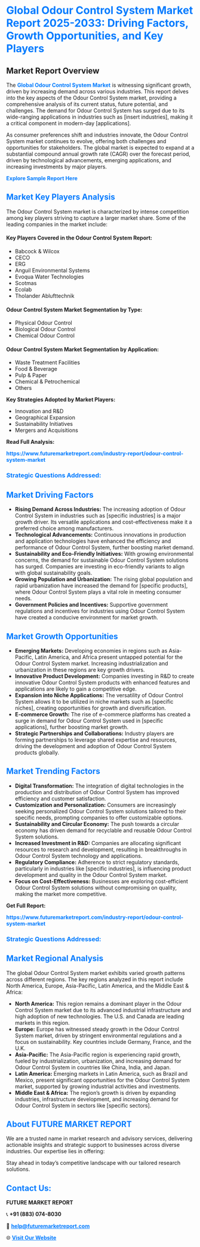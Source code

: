 <h1 style="color: #007BFF;">Global Odour Control System Market Report 2025-2033: Driving Factors, Growth Opportunities, and Key Players</h1>

<section id="overview">
<h2>Market Report Overview</h2>
<p>The <a href="https://www.futuremarketreport.com/industry-report/odour-control-system-market" style="color: #007BFF; text-decoration: none;"><strong>Global Odour Control System Market</strong></a> is witnessing significant growth, driven by increasing demand across various industries. This report delves into the key aspects of the Odour Control System market, providing a comprehensive analysis of its current status, future potential, and challenges. The demand for Odour Control System has surged due to its wide-ranging applications in industries such as [insert industries], making it a critical component in modern-day [applications].</p>
<p>As consumer preferences shift and industries innovate, the Odour Control System market continues to evolve, offering both challenges and opportunities for stakeholders. The global market is expected to expand at a substantial compound annual growth rate (CAGR) over the forecast period, driven by technological advancements, emerging applications, and increasing investments by major players.</p>
</section>

<section id="overview">
<p><a href="https://www.futuremarketreport.com/request-sample/reportId=52525" style="color: #007BFF; text-decoration: none;"><strong>Explore Sample Report Here</strong></a></p>
</section>

<section id="key-players">
<h2 style="color: #007BFF;">Market Key Players Analysis</h2>
<p>The Odour Control System market is characterized by intense competition among key players striving to capture a larger market share. Some of the leading companies in the market include:</p>
<h4>Key Players Covered in the Odour Control System Report:</h4>
<ul><li>Babcock &amp; Wilcox</li><li>CECO</li><li>ERG</li><li>Anguil Environmental Systems</li><li>Evoqua Water Technologies</li><li>Scotmas</li><li>Ecolab</li><li>Tholander Ablufttechnik</li></ul>
<h4>Odour Control System Market Segmentation by Type:</h4>
<ul><li>Physical Odour Control</li><li>Biological Odour Control</li><li>Chemical Odour Control</li></ul>

<h4>Odour Control System Market Segmentation by Application:</h4>
<ul><li>Waste Treatment Facilities</li><li>Food &amp; Beverage</li><li>Pulp &amp; Paper</li><li>Chemical &amp; Petrochemical</li><li>Others</li></ul>
<p><strong>Key Strategies Adopted by Market Players:</strong></p>
<ul>
<li>Innovation and R&D</li>
<li>Geographical Expansion</li>
<li>Sustainability Initiatives</li>
<li>Mergers and Acquisitions</li>
</ul>
</section>

<section>
<p><strong>Read Full Analysis: </strong></p><a href="https://www.futuremarketreport.com/industry-report/odour-control-system-market" style="color: #007BFF; text-decoration: none;"><strong>https://www.futuremarketreport.com/industry-report/odour-control-system-market</strong></a>
<h3 style="color: #007BFF;">Strategic Questions Addressed:</h3>
</section>

<section id="driving-factors">
<h2 style="color: #007BFF;">Market Driving Factors</h2>
<ul>
<li><strong>Rising Demand Across Industries:</strong> The increasing adoption of Odour Control System in industries such as [specific industries] is a major growth driver. Its versatile applications and cost-effectiveness make it a preferred choice among manufacturers.</li>
<li><strong>Technological Advancements:</strong> Continuous innovations in production and application technologies have enhanced the efficiency and performance of Odour Control System, further boosting market demand.</li>
<li><strong>Sustainability and Eco-Friendly Initiatives:</strong> With growing environmental concerns, the demand for sustainable Odour Control System solutions has surged. Companies are investing in eco-friendly variants to align with global sustainability goals.</li>
<li><strong>Growing Population and Urbanization:</strong> The rising global population and rapid urbanization have increased the demand for [specific products], where Odour Control System plays a vital role in meeting consumer needs.</li>
<li><strong>Government Policies and Incentives:</strong> Supportive government regulations and incentives for industries using Odour Control System have created a conducive environment for market growth.</li>
</ul>
</section>

<section id="growth-opportunities">
<h2 style="color: #007BFF;">Market Growth Opportunities</h2>
<ul>
<li><strong>Emerging Markets:</strong> Developing economies in regions such as Asia-Pacific, Latin America, and Africa present untapped potential for the Odour Control System market. Increasing industrialization and urbanization in these regions are key growth drivers.</li>
<li><strong>Innovative Product Development:</strong> Companies investing in R&D to create innovative Odour Control System products with enhanced features and applications are likely to gain a competitive edge.</li>
<li><strong>Expansion into Niche Applications:</strong> The versatility of Odour Control System allows it to be utilized in niche markets such as [specific niches], creating opportunities for growth and diversification.</li>
<li><strong>E-commerce Growth:</strong> The rise of e-commerce platforms has created a surge in demand for Odour Control System used in [specific applications], further boosting market growth.</li>
<li><strong>Strategic Partnerships and Collaborations:</strong> Industry players are forming partnerships to leverage shared expertise and resources, driving the development and adoption of Odour Control System products globally.</li>
</ul>
</section>

<section id="trending-factors">
<h2 style="color: #007BFF;">Market Trending Factors</h2>
<ul>
<li><strong>Digital Transformation:</strong> The integration of digital technologies in the production and distribution of Odour Control System has improved efficiency and customer satisfaction.</li>
<li><strong>Customization and Personalization:</strong> Consumers are increasingly seeking personalized Odour Control System solutions tailored to their specific needs, prompting companies to offer customizable options.</li>
<li><strong>Sustainability and Circular Economy:</strong> The push towards a circular economy has driven demand for recyclable and reusable Odour Control System solutions.</li>
<li><strong>Increased Investment in R&D:</strong> Companies are allocating significant resources to research and development, resulting in breakthroughs in Odour Control System technology and applications.</li>
<li><strong>Regulatory Compliance:</strong> Adherence to strict regulatory standards, particularly in industries like [specific industries], is influencing product development and quality in the Odour Control System market.</li>
<li><strong>Focus on Cost-Effectiveness:</strong> Businesses are exploring cost-efficient Odour Control System solutions without compromising on quality, making the market more competitive.</li>
</ul>
</section>

<section>
<p><strong>Get Full Report: </strong></p><a href="https://www.futuremarketreport.com/industry-report/odour-control-system-market" style="color: #007BFF; text-decoration: none;"><strong>https://www.futuremarketreport.com/industry-report/odour-control-system-market</strong></a>
<h3 style="color: #007BFF;">Strategic Questions Addressed:</h3>
</section>


<section id="regional-analysis">
<h2 style="color: #007BFF;">Market Regional Analysis</h2>
<p>The global Odour Control System market exhibits varied growth patterns across different regions. The key regions analyzed in this report include North America, Europe, Asia-Pacific, Latin America, and the Middle East & Africa:</p>
<ul>
<li><strong>North America:</strong> This region remains a dominant player in the Odour Control System market due to its advanced industrial infrastructure and high adoption of new technologies. The U.S. and Canada are leading markets in this region.</li>
<li><strong>Europe:</strong> Europe has witnessed steady growth in the Odour Control System market, driven by stringent environmental regulations and a focus on sustainability. Key countries include Germany, France, and the U.K.</li>
<li><strong>Asia-Pacific:</strong> The Asia-Pacific region is experiencing rapid growth, fueled by industrialization, urbanization, and increasing demand for Odour Control System in countries like China, India, and Japan.</li>
<li><strong>Latin America:</strong> Emerging markets in Latin America, such as Brazil and Mexico, present significant opportunities for the Odour Control System market, supported by growing industrial activities and investments.</li>
<li><strong>Middle East & Africa:</strong> The region’s growth is driven by expanding industries, infrastructure development, and increasing demand for Odour Control System in sectors like [specific sectors].</li>
</ul>
</section>

<footer>
<h2 style="color: #007BFF;">About FUTURE MARKET REPORT</h2>
<p>We are a trusted name in market research and advisory services, delivering actionable insights and strategic support to businesses across diverse industries. Our expertise lies in offering:</p>

<p>Stay ahead in today’s competitive landscape with our tailored research solutions.</p>

<h2 style="color: #007BFF;">Contact Us:</h2>
<p><strong>FUTURE MARKET REPORT</strong></p>
<p>📞 <strong>+91 (883) 074-8030</strong></p>
<p>📧 <strong><a href="mailto:help@futuremarketreport.com" style="color: #007BFF;">help@futuremarketreport.com</a></strong></p>
<p>🌐 <strong><a href="https://www.futuremarketreport.com/" style="color: #007BFF;">Visit Our Website</a></strong></p>
</footer>